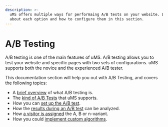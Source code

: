 ```yaml
---
description: >-
  uMS offers multiple ways for performaing A/B tests on your website. Learn more
  about each option and how to configure them in this section.
---
```


# A/B Testing

A/B testing is one of the main features of uMS. A/B testing allows you to test your website and specific pages with two sets of configurations. uMS supports both the novice and the experienced A/B tester.

This documentation section will help you out with A/B Testing, and covers the following topics:

* A [brief overview](../../../../a-b-testing/what-is-a-b-testing/) of what A/B testing is.
* The [kind of A/B Tests](../../../../a-b-testing/types-of-a-b-tests/) that uMS supports.
* How you can [set up the A/B test](../../../../a-b-testing/setting-up-the-a-b-test/).
* How the [results during an A/B test](../../../../a-b-testing/monitor-the-a-b-test/) can be analyzed.
* How [a visitor is assigned](../../../../a-b-testing/a-b-test-distribution-algorithm/) the A, B or n-variant.
* How you could [implement custom algorithms](../../../../a-b-testing/extending-the-algorithms/).

![]()
